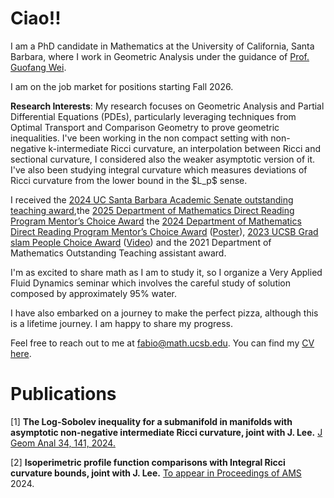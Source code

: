 # Ciao!!

I am a PhD candidate in Mathematics at the University of California, Santa Barbara, where I work in Geometric Analysis under the guidance of [Prof. Guofang Wei](https://web.math.ucsb.edu/~wei/). 

I am on the job market for positions starting Fall 2026.

**Research Interests**:
My research focuses on Geometric Analysis and Partial Differential Equations (PDEs), particularly leveraging techniques from Optimal Transport and Comparison Geometry to prove geometric inequalities.
I've been working in the non compact setting with non-negative k-intermediate Ricci curvature, an interpolation between Ricci and sectional curvature, I considered also the weaker asymptotic version of it. I've also been studying integral curvature which measures deviations of Ricci curvature from the lower bound in the \$L_p\$ sense.

I received the [2024 UC Santa Barbara Academic Senate outstanding teaching award](https://senate.ucsb.edu/~awards/2023-24/),the [2025 Department of Mathematics Direct Reading Program Mentor’s Choice Award](https://www.ucsbdrp.org/) the [2024 Department of Mathematics Direct Reading Program Mentor’s Choice Award](https://www.ucsbdrp.org/) ([Poster](Curvature_Done_Optimally.pdf)), [2023 UCSB Grad slam People Choice Award](https://gradslam.ucsb.edu/past-showcases/2023) ([Video](https://www.youtube.com/live/7XHcjPohTRQ?si=64jPsAc9kK4rlZki&t=2684)) and the 2021 Department of Mathematics Outstanding Teaching assistant award.

I'm as excited to share math as I am to study it, so I organize a Very Applied Fluid Dynamics seminar which involves the careful study of solution composed by approximately 95% water. 

I have also embarked on a journey to make the perfect pizza, although this is a lifetime journey. I am happy to share my progress.

Feel free to reach out to me at [fabio@math.ucsb.edu](mailto:fabio@math.ucsb.edu). You can find my [CV here](CVFabioRicci102025.pdf).

# Publications

[1] **The Log-Sobolev inequality for a submanifold in manifolds with asymptotic non-negative intermediate Ricci curvature, joint with J. Lee.** [J Geom Anal 34, 141, 2024.](https://doi.org/10.1007/s12220-024-01581-1)

[2] **Isoperimetric profile function comparisons with Integral Ricci curvature bounds, joint with J. Lee.** [To appear in Proceedings of AMS](https://arxiv.org/abs/2403.15973) 2024.
